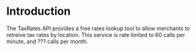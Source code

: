 # Introduction

The TaxRates API provides a free rates lookup tool to allow merchants to retreive tax rates by location. 
This service is rate limited to 60 calls per minute, and ??? calls per month.